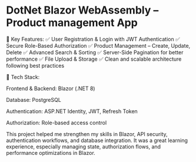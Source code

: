 # **DotNet Blazor WebAssembly – Product management App** 
🔹 Key Features:
✅ User Registration & Login with JWT Authentication
✅ Secure Role-Based Authorization
✅ Product Management – Create, Update, Delete
✅ Advanced Search & Sorting
✅ Server-Side Pagination for better performance
✅ File Upload & Storage
✅ Clean and scalable architecture following best practices

🔹 Tech Stack:

Frontend & Backend: Blazor (.NET 8)

Database: PostgreSQL

Authentication: ASP.NET Identity, JWT, Refresh Token

Authorization: Role-based access control

This project helped me strengthen my skills in Blazor, API security, authentication workflows, and database integration. It was a great learning experience, especially managing state, authorization flows, and performance optimizations in Blazor.
